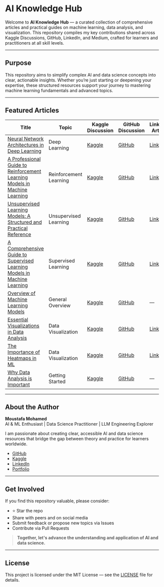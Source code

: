 # AI Knowledge Hub

Welcome to **AI Knowledge Hub** — a curated collection of comprehensive articles and practical guides on machine learning, data analysis, and visualization. This repository compiles my key contributions shared across Kaggle Discussions, GitHub, LinkedIn, and Medium, crafted for learners and practitioners at all skill levels.

---

## Purpose

This repository aims to simplify complex AI and data science concepts into clear, actionable insights. Whether you’re just starting or deepening your expertise, these structured resources support your journey to mastering machine learning fundamentals and advanced topics.

---

## Featured Articles

| Title | Topic | Kaggle Discussion | GitHub Discussion | LinkedIn Article | Medium Article |
|-------|-------|-------------------|-------------------|------------------|---------------|
| [Neural Network Architectures in Deep Learning](./articles/neural_network_architectures_in_deep_learning.md) | Deep Learning | [Kaggle](https://www.kaggle.com/discussions/general/590263) | [GitHub](https://github.com/orgs/community/discussions/164900) | [LinkedIn](https://www.linkedin.com/pulse/mastering-neural-network-architectures-practical-guide-mohamed-dpdve/?trackingId=c24vEk%2FDz%2BpTpctcU1isOQ%3D%3D) | [Medium](https://moustafamohamed01.medium.com/mastering-neural-network-architectures-a-practical-guide-with-pytorch-examples-033d411f3fe6) |
| [A Professional Guide to Reinforcement Learning Models in Machine Learning](./articles/reinforcement-learning.md) | Reinforcement Learning | [Kaggle](https://www.kaggle.com/discussions/general/588201) | [GitHub](https://github.com/orgs/community/discussions/165144) | [LinkedIn](https://www.linkedin.com/pulse/professional-guide-reinforcement-learning-models-machine-mohamed-j7e5f/) | [Medium](https://moustafamohamed01.medium.com/a-professional-guide-to-reinforcement-learning-models-in-machine-learning-2197bfdf5e5d) |
| [Unsupervised Learning Models: A Structured and Practical Reference](./articles/unsupervised-learning-models.md) | Unsupervised Learning | [Kaggle](https://www.kaggle.com/discussions/general/586883) | [GitHub](https://github.com/orgs/community/discussions/164292#discussion-8502493) | [LinkedIn](https://www.linkedin.com/pulse/exploring-unsupervised-learning-practical-guide-data-science-mohamed-yv3of/) | [Medium](https://moustafamohamed01.medium.com/unsupervised-learning-a-practical-guide-83b2c881768e) |
| [A Comprehensive Guide to Supervised Learning Models in Machine Learning](./articles/regression-and-classification-guide.md) | Supervised Learning | [Kaggle](https://www.kaggle.com/discussions/general/585889) | [GitHub](https://github.com/orgs/community/discussions/163632) | [LinkedIn](https://www.linkedin.com/pulse/comprehensive-guide-supervised-learning-models-machine-mohamed-zastf/) | [Medium](https://moustafamohamed01.medium.com/a-comprehensive-guide-to-supervised-learning-models-in-machine-learning-a0557655bfff) |
| [Overview of Machine Learning Models](./articles/overview-ml-models.md) | General Overview | [Kaggle](https://www.kaggle.com/discussions/general/585319) | [GitHub](https://github.com/orgs/community/discussions/163429) | — | [Medium](https://moustafamohamed01.medium.com/overview-of-machine-learning-models-29c41097a1ec) |
| [Essential Visualizations in Data Analysis](./articles/essential-visualizations.md) | Data Visualization | [Kaggle](https://www.kaggle.com/discussions/general/583451) | [GitHub](https://github.com/orgs/community/discussions/161953) | [LinkedIn](https://www.linkedin.com/pulse/essential-visualizations-data-analysis-moustafa-mohamed-0oqof/) | [Medium](https://moustafamohamed01.medium.com/essential-visualizations-in-data-analysis-c5ddc72f2c51) |
| [The Importance of Heatmaps in ML](./articles/importance-of-heatmaps.md) | Data Visualization | [Kaggle](https://www.kaggle.com/discussions/general/580707) | [GitHub](https://github.com/orgs/community/discussions/161655) | [LinkedIn](https://www.linkedin.com/pulse/importance-heatmaps-data-analysis-ml-moustafa-mohamed-o6gxf/) | [Medium](https://moustafamohamed01.medium.com/the-importance-of-heatmaps-in-data-analysis-and-ml-e4b5151b4ac5) |
| [Why Data Analysis is Important](./articles/why-data-analysis-important.md) | Getting Started | [Kaggle](https://www.kaggle.com/discussions/getting-started/560720) | [GitHub](https://github.com/orgs/community/discussions/163634) | — | — |

---

## About the Author

**Moustafa Mohamed**  
AI & ML Enthusiast | Data Science Practitioner | LLM Engineering Explorer

I am passionate about creating clear, accessible AI and data science resources that bridge the gap between theory and practice for learners worldwide.

- [GitHub](https://github.com/MoustafaMohamed01)  
- [Kaggle](https://www.kaggle.com/moustafamohamed01)  
- [LinkedIn](https://www.linkedin.com/in/moustafamohamed01/)  
- [Portfolio](https://moustafamohamed.netlify.app/)

---

## Get Involved

If you find this repository valuable, please consider:

- ⭐ Star the repo  
- Share with peers and on social media  
- Submit feedback or propose new topics via Issues  
- Contribute via Pull Requests  

> **Together, let's advance the understanding and application of AI and data science.**

---

## License

This project is licensed under the MIT License — see the [LICENSE](LICENSE) file for details.
